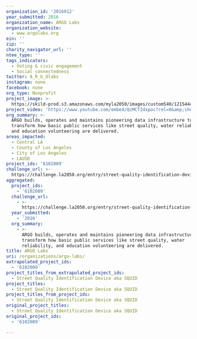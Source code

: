 ```yaml
---
organization_id: '2016012'
year_submitted: 2016
organization_name: ARGO Labs
organization_website:
  - www.argolabs.org
ein: ''
zip: ''
charity_navigator_url: ''
ntee_type: ''
tags_indicators:
  - Voting & civic engagement
  - Social connectedness
twitter: A_R_G_Olabs
instagram: none
facebook: none
org_type: Nonprofit
project_image: >-
  https://skild-prod.s3.amazonaws.com/myla2050/images/custom540/1215444855741-team91.png
project_video: 'https://www.youtube.com/embed/QzMCTIdxpoc?rel=0&amp;showinfo=0'
org_summary: >-
  ARGO builds, operates and maintains pioneering data infrastructure to
  transform how basic public services like street quality, water reliability,
  and education volunteering are delivered.
areas_impacted:
  - Central LA
  - County of Los Angeles
  - City of Los Angeles
  - LAUSD
project_ids: '6102009'
challenge_url: >-
  https://challenge.la2050.org/entry/street-quality-identification-device-aka-squid
aggregated:
  project_ids:
    - '6102009'
  challenge_url:
    - >-
      https://challenge.la2050.org/entry/street-quality-identification-device-aka-squid
  year_submitted:
    - '2016'
  org_summary:
    - >-
      ARGO builds, operates and maintains pioneering data infrastructure to
      transform how basic public services like street quality, water
      reliability, and education volunteering are delivered.
title: ARGO Labs
uri: /organizations/argo-labs/
extrapolated_project_ids:
  - '6102009'
project_titles_from_extrapolated_project_ids:
  - Street Quality Identification Device aka SQUID
project_titles:
  - Street Quality Identification Device aka SQUID
project_titles_from_project_ids:
  - Street Quality Identification Device aka SQUID
original_project_titles:
  - Street Quality Identification Device aka SQUID
original_project_ids:
  - '6102009'

---
```

